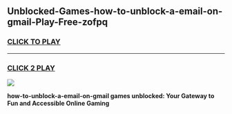 
## Unblocked-Games-how-to-unblock-a-email-on-gmail-Play-Free-zofpq
<h3>
<a href="https://premium76.site?title=how-to-unblock-a-email-on-gmail&ref=19M">CLICK TO PLAY</a></h3>
<hr>

<h3>
<a href="https://premium76.site?title=how-to-unblock-a-email-on-gmail&ref=19M">CLICK 2 PLAY</a>
  
</h3>

<a href="https://premium76.site?title=how-to-unblock-a-email-on-gmail&ref=19M"><img src="https://clearcache.store/games.png"></a>


**how-to-unblock-a-email-on-gmail games unblocked: Your Gateway to Fun and Accessible Online Gaming**
